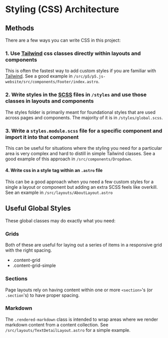 # Styling (CSS) Architecture

## Methods

There are a few ways you can write CSS in this project:

### 1. Use [Tailwind](https://tailwindcss.com/) css classes directly within layouts and components

This is often the fastest way to add custom styles if you are familiar with [Tailwind](https://tailwindcss.com/). See a good example in `/src/p5/p5.js-website/src/components/Footer/index.astro`.

### 2. Write styles in the [SCSS](https://sass-lang.com/) files in `/styles` and use those classes in layouts and components

The styles folder is primarily meant for foundational styles that are used across pages and components. The majority of it is in `/styles/global.scss`.

### 3. Write a `styles.module.scss` file for a specific component and import it into that component

This can be useful for situations where the styling you need for a particular area is very complex and hard to distill in simple Tailwind classes. See a good example of this approach in `/src/components/Dropdown`.

#### 4. Write css in a style tag within an `.astro` file

This can be a good approach when you need a few custom styles for a single a layout or component but adding an extra SCSS feels like overkill. See an example in `/src/layouts/AboutLayout.astro`

## Useful Global Styles

These global classes may do exactly what you need:

### Grids

Both of these are useful for laying out a series of items in a responsive grid with the right spacing.

- .content-grid
- .content-grid-simple

### Sections

Page layouts rely on having content within one or more `<section>`'s (or `.section`'s) to have proper spacing.

### Markdown

The `.rendered-markdown` class is intended to wrap areas where we render markdown content from a content collection. See `/src/layouts/TextDetailLayout.astro` for a simple example.
